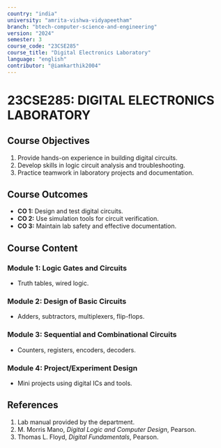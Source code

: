 ```yaml
---
country: "india"
university: "amrita-vishwa-vidyapeetham"
branch: "btech-computer-science-and-engineering"
version: "2024"
semester: 3
course_code: "23CSE285"
course_title: "Digital Electronics Laboratory"
language: "english"
contributor: "@iamkarthik2004"
---
```


# 23CSE285: DIGITAL ELECTRONICS LABORATORY

## Course Objectives
1. Provide hands-on experience in building digital circuits.
2. Develop skills in logic circuit analysis and troubleshooting.
3. Practice teamwork in laboratory projects and documentation.

## Course Outcomes
* **CO 1:** Design and test digital circuits.
* **CO 2:** Use simulation tools for circuit verification.
* **CO 3:** Maintain lab safety and effective documentation.

## Course Content

### Module 1: Logic Gates and Circuits
* Truth tables, wired logic.

### Module 2: Design of Basic Circuits
* Adders, subtractors, multiplexers, flip-flops.

### Module 3: Sequential and Combinational Circuits
* Counters, registers, encoders, decoders.

### Module 4: Project/Experiment Design
* Mini projects using digital ICs and tools.

## References
1. Lab manual provided by the department.
2. M. Morris Mano, *Digital Logic and Computer Design*, Pearson.
3. Thomas L. Floyd, *Digital Fundamentals*, Pearson.
